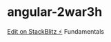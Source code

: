# angular-2war3h


[Edit on StackBlitz ⚡️](https://stackblitz.com/edit/angular-2war3h)
Fundamentals


